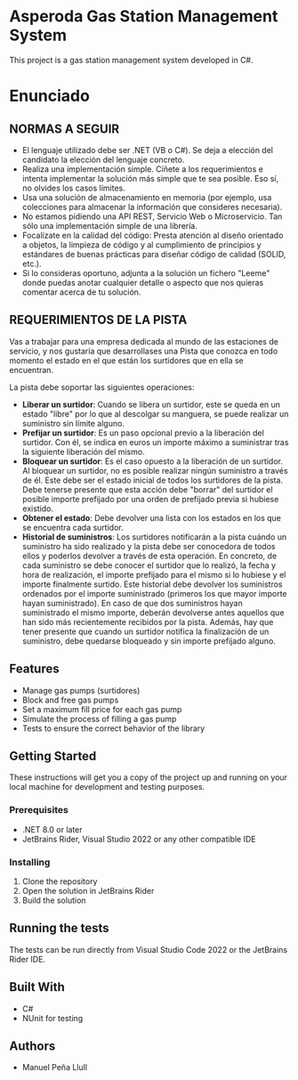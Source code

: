# Asperoda Gas Station Management System

This project is a gas station management system developed in C#.

# Enunciado

## NORMAS A SEGUIR

- El lenguaje utilizado debe ser .NET (VB o C#). Se deja a elección del candidato la elección del lenguaje concreto.
- Realiza una implementación simple. Cíñete a los requerimientos e intenta implementar la solución más simple que te sea posible. Eso sí, no olvides los casos límites.
- Usa una solución de almacenamiento en memoria (por ejemplo, usa colecciones para almacenar la información que consideres necesaria).
- No estamos pidiendo una API REST, Servicio Web o Microservicio. Tan sólo una implementación simple de una librería.
- Focalízate en la calidad del código: Presta atención al diseño orientado a objetos, la limpieza de código y al cumplimiento de principios y estándares de buenas prácticas para diseñar código de calidad (SOLID, etc.).
- Si lo consideras oportuno, adjunta a la solución un fichero "Leeme" donde puedas anotar cualquier detalle o aspecto que nos quieras comentar acerca de tu solución.

## REQUERIMIENTOS DE LA PISTA

Vas a trabajar para una empresa dedicada al mundo de las estaciones de servicio, y nos gustaría que desarrollases una Pista que conozca en todo momento el estado en el que están los surtidores que en ella se encuentran.

La pista debe soportar las siguientes operaciones:

- **Liberar un surtidor**: Cuando se libera un surtidor, este se queda en un estado "libre" por lo que al descolgar su manguera, se puede realizar un suministro sin límite alguno.
- **Prefijar un surtidor**: Es un paso opcional previo a la liberación del surtidor. Con él, se indica en euros un importe máximo a suministrar tras la siguiente liberación del mismo.
- **Bloquear un surtidor**: Es el caso opuesto a la liberación de un surtidor. Al bloquear un surtidor, no es posible realizar ningún suministro a través de él. Este debe ser el estado inicial de todos los surtidores de la pista. Debe tenerse presente que esta acción debe "borrar" del surtidor el posible importe prefijado por una orden de prefijado previa si hubiese existido.
- **Obtener el estado**: Debe devolver una lista con los estados en los que se encuentra cada surtidor.
- **Historial de suministros**: Los surtidores notificarán a la pista cuándo un suministro ha sido realizado y la pista debe ser conocedora de todos ellos y poderlos devolver a través de esta operación. En concreto, de cada suministro se debe conocer el surtidor que lo realizó, la fecha y hora de realización, el importe prefijado para el mismo si lo hubiese y el importe finalmente surtido. Este historial debe devolver los suministros ordenados por el importe suministrado (primeros los que mayor importe hayan suministrado). En caso de que dos suministros hayan suministrado el mismo importe, deberán devolverse antes aquellos que han sido más recientemente recibidos por la pista. Además, hay que tener presente que cuando un surtidor notifica la finalización de un suministro, debe quedarse bloqueado y sin importe prefijado alguno.

## Features

- Manage gas pumps (surtidores)
- Block and free gas pumps
- Set a maximum fill price for each gas pump
- Simulate the process of filling a gas pump
- Tests to ensure the correct behavior of the library

## Getting Started

These instructions will get you a copy of the project up and running on your local machine for development and testing purposes.

### Prerequisites

- .NET 8.0 or later
- JetBrains Rider, Visual Studio 2022 or any other compatible IDE

### Installing

1. Clone the repository
2. Open the solution in JetBrains Rider
3. Build the solution

## Running the tests

The tests can be run directly from Visual Studio Code 2022 or the JetBrains Rider IDE.

## Built With

- C#
- NUnit for testing

## Authors

- Manuel Peña Llull